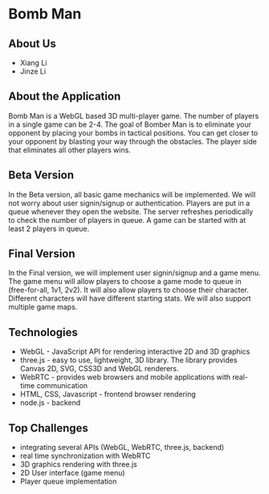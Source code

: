 # Bomb Man

## About Us
* Xiang Li
* Jinze Li

## About the Application
Bomb Man is a WebGL based 3D multi-player game. The number of players in a single game can be 2-4. The goal of Bomber Man is to eliminate your opponent by placing your bombs in tactical positions. You can get closer to your opponent by blasting your way through the obstacles. The player side that eliminates all other players wins.  

## Beta Version 
In the Beta version, all basic game mechanics will be implemented. We will not worry about user signin/signup or authentication. Players are put in a queue whenever they open the website. The server refreshes periodically to check the number of players in queue. A game can be started with at least 2 players in queue.

## Final Version
In the Final version, we will implement user signin/signup and a game menu. The game menu will allow players to choose a game mode to queue in (free-for-all, 1v1, 2v2). It will also allow players to choose their character. Different characters will have different starting stats. We will also support multiple game maps.

## Technologies
* WebGL - JavaScript API for rendering interactive 2D and 3D graphics 
* three.js - easy to use, lightweight, 3D library. The library provides Canvas 2D, SVG, CSS3D and WebGL renderers.
* WebRTC - provides web browsers and mobile applications with real-time communication 
* HTML, CSS, Javascript - frontend browser rendering
* node.js - backend


## Top Challenges
* integrating several APIs (WebGL, WebRTC, three.js, backend) 
* real time synchronization with WebRTC
* 3D graphics rendering with three.js
* 2D User interface (game menu)
* Player queue implementation
